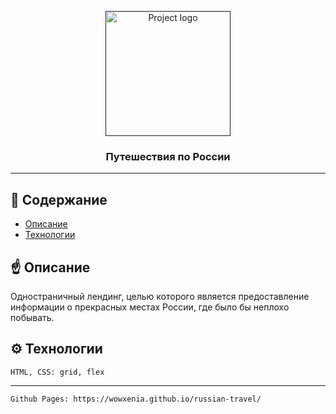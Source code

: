 <p align="center">
  <a href="" rel="noopener">
 <img width=200px height=200px src="https://i.imgur.com/U3vPzfn.png" alt="Project logo"></a>
</p>

<h3 align="center">Путешествия по России</h3>

---

## 📝 Cодержание

- [Описание](#description)
- [Технологии](#technology)


## ☝️ Описание <a name = "description"></a>

Одностраничный лендинг, целью которого является предоставление информации о прекрасных местах России, где было бы неплохо побывать.

## ⚙️ Технологии <a name = "technology"></a>

```
HTML, CSS: grid, flex
```

-----------

```
Github Pages: https://wowxenia.github.io/russian-travel/
```

